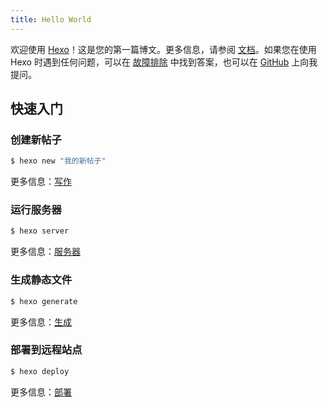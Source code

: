 ```yaml
---
title: Hello World
---
```


欢迎使用 [Hexo](https://hexo.io/)！这是您的第一篇博文。更多信息，请参阅 [文档](https://hexo.io/docs/)。如果您在使用 Hexo 时遇到任何问题，可以在 [故障排除](https://hexo.io/docs/troubleshooting.html) 中找到答案，也可以在 [GitHub](https://github.com/hexojs/hexo/issues) 上向我提问。

## 快速入门

### 创建新帖子

``` bash
$ hexo new "我的新帖子"
```

更多信息：[写作](https://hexo.io/docs/writing.html)

### 运行服务器

``` bash
$ hexo server
```

更多信息：[服务器](https://hexo.io/docs/server.html)

### 生成静态文件

``` bash
$ hexo generate
```

更多信息：[生成](https://hexo.io/docs/generating.html)

### 部署到远程站点

``` bash
$ hexo deploy
```

更多信息：[部署](https://hexo.io/docs/one-command-deployment.html)
